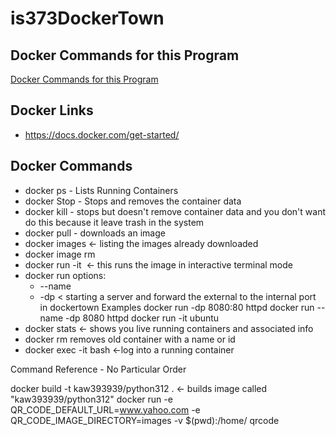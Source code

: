# is373DockerTown

## Docker Commands for this Program
[Docker Commands for this Program](./docs/docker-commands-program.md)

## Docker Links

- https://docs.docker.com/get-started/

## Docker Commands
- docker ps - Lists Running Containers
- docker Stop - Stops and removes the container data
- docker kill - stops but doesn't remove container data and you don't want do this because it leave trash in the system
- docker pull <SOME IMAGE NAME FROM DOCKER HUB>  - downloads an image
- docker images <- listing the images already downloaded
- docker image rm <image id>
- docker run -it <image name> <- this runs the image in interactive terminal mode
- docker run options:
    - --name <Some name for container>
    - -dp  <external port: internal port>  < starting a server and forward the external to the internal port in dockertown
    Examples
        docker run -dp 8080:80 httpd
        docker run --name -dp 8080 httpd
        docker run -it ubuntu
- docker stats <- shows you live running containers and associated info
- docker rm <containername> removes old container with a name or id 
- docker exec -it <containerid or name> bash   <-log into a running container

Command Reference - No Particular Order

docker build -t kaw393939/python312 . <- builds image called "kaw393939/python312"
docker run -e QR_CODE_DEFAULT_URL=www.yahoo.com -e QR_CODE_IMAGE_DIRECTORY=images -v $(pwd):/home/ qrcode
